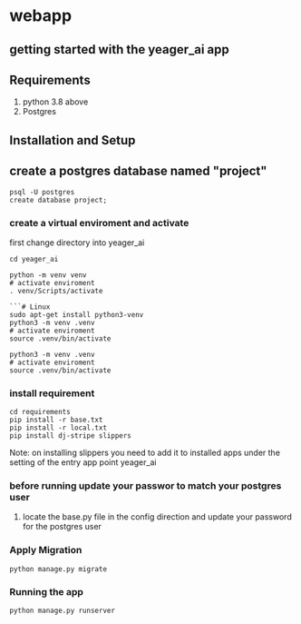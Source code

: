 # webapp

## getting started with the yeager_ai app

## Requirements

1. python 3.8 above
2. Postgres

## Installation and Setup

## create a postgres database named "project"

```# window user
psql -U postgres
create database project;
```

### create a virtual enviroment and activate

first change directory into yeager_ai

```#bash
cd yeager_ai
```

```# bash- Windows
python -m venv venv
# activate enviroment
. venv/Scripts/activate
```

````
```# Linux
sudo apt-get install python3-venv
python3 -m venv .venv
# activate enviroment
source .venv/bin/activate
````

```# macOS
python3 -m venv .venv
# activate enviroment
source .venv/bin/activate
```

### install requirement

```#bash
cd requirements
pip install -r base.txt
pip install -r local.txt
pip install dj-stripe slippers
```

Note: on installing slippers you need to add it to installed apps under the setting of the entry app point yeager_ai

### before running update your passwor to match your postgres user

1. locate the base.py file in the config direction and update your password for the postgres user

### Apply Migration

```
python manage.py migrate
```

### Running the app

```#bash
python manage.py runserver
```
